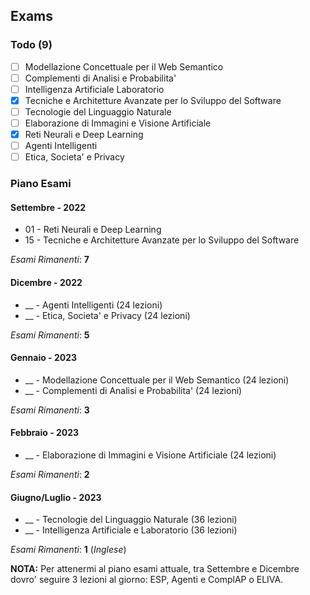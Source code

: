 ## Exams

### Todo (9)

* [ ] Modellazione Concettuale per il Web Semantico
* [ ] Complementi di Analisi e Probabilita'
* [ ] Intelligenza Artificiale Laboratorio 
* [X] Tecniche e Architetture Avanzate per lo Sviluppo del Software
* [ ] Tecnologie del Linguaggio Naturale
* [ ] Elaborazione di Immagini e Visione Artificiale 
* [X] Reti Neurali e Deep Learning
* [ ] Agenti Intelligenti
* [ ] Etica, Societa' e Privacy

### Piano Esami

#### Settembre - 2022

* 01 - Reti Neurali e Deep Learning
* 15 - Tecniche e Architetture Avanzate per lo Sviluppo del Software

*Esami Rimanenti*: **7**

#### Dicembre - 2022

* __ - Agenti Intelligenti (24 lezioni)
* __ - Etica, Societa' e Privacy (24 lezioni)

*Esami Rimanenti*: **5**

#### Gennaio - 2023

* __ - Modellazione Concettuale per il Web Semantico (24 lezioni)
* __ - Complementi di Analisi e Probabilita' (24 lezioni)

*Esami Rimanenti*: **3**

#### Febbraio - 2023

* __ - Elaborazione di Immagini e Visione Artificiale (24 lezioni)

*Esami Rimanenti*: **2**

#### Giugno/Luglio - 2023

* __ - Tecnologie del Linguaggio Naturale (36 lezioni)
* __ - Intelligenza Artificiale e Laboratorio (36 lezioni)

*Esami Rimanenti*: **1** (*Inglese*)


**NOTA:** Per attenermi al piano esami attuale, tra Settembre e Dicembre dovro'
seguire 3 lezioni al giorno: ESP, Agenti e ComplAP o ELIVA.
